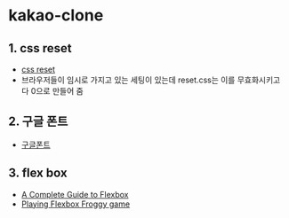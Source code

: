 # kakao-clone

## 1. css reset
- [css reset](https://raw.githubusercontent.com/nomadcoders/kakao-clone/master/css/reset.css)
- 브라우저들이 임시로 가지고 있는 세팅이 있는데 reset.css는 이를 무효화시키고 다 0으로 만들어 줌

## 2. 구글 폰트
- [구글폰트](https://fonts.google.com/)

## 3. flex box
- [A Complete Guide to Flexbox](https://css-tricks.com/snippets/css/a-guide-to-flexbox/)
- [Playing Flexbox Froggy game](flexboxfroggy.com/#ko)